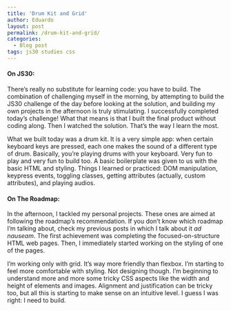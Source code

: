 ```yaml
---
title: 'Drum Kit and Grid'
author: Eduardo
layout: post
permalink: /drum-kit-and-grid/
categories:
  - Blog post
tags: js30 studies css
---
```

#### On JS30:
There’s really no substitute for learning code: you have to build. The combination of challenging myself in the morning, by attempting to build the JS30 challenge of the day before looking at the solution, and building my own projects in the afternoon is truly stimulating. I successfully completed today’s challenge! What that means is that I built the final product without coding along. Then I watched the solution. That’s the way I learn the most.

What we built today was a drum kit. It is a very simple app: when certain keyboard keys are pressed, each one makes the sound of a different type of drum. Basically, you’re playing drums with your keyboard. Very fun to play and very fun to build too. A basic boilerplate was given to us with the basic HTML and styling. Things I learned or practiced: DOM manipulation, keypress events, toggling classes, getting attributes (actually, custom attributes), and playing audios.

#### On The Roadmap:
In the afternoon, I tackled my personal projects. These ones are aimed at following the roadmap’s recommendation. If you don’t know which roadmap I’m talking about, check my previous posts in which I talk about it _ad nauseam_. The first achievement was completing the focused-on-structure HTML web pages. Then, I immediately started working on the styling of one of the pages.

I’m working only with grid. It’s way more friendly than flexbox. I’m starting to feel more comfortable with styling. Not designing though. I’m beginning to understand more and more some tricky CSS aspects like the width and height of elements and images. Alignment and justification can be tricky too, but all this is starting to make sense on an intuitive level. I guess I was right: I need to build.